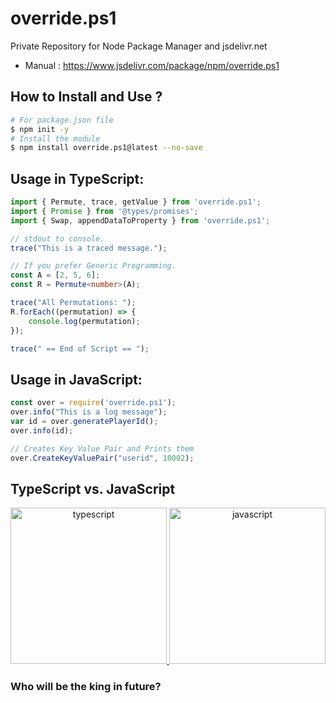 # override.ps1
Private Repository for Node Package Manager and jsdelivr.net 
* Manual :  https://www.jsdelivr.com/package/npm/override.ps1

## How to Install and Use ?
```bash
# For package.json file
$ npm init -y
# Install the module
$ npm install override.ps1@latest --no-save
```

## Usage in TypeScript:
```typescript
import { Permute, trace, getValue } from 'override.ps1';
import { Promise } from '@types/promises';
import { Swap, appendDataToProperty } from 'override.ps1';

// stdout to console.
trace("This is a traced message.");

// If you prefer Generic Programming.
const A = [2, 5, 6];
const R = Permute<number>(A);

trace("All Permutations: ");
R.forEach((permutation) => {
    console.log(permutation);
});

trace(" == End of Script == ");
```

## Usage in JavaScript:
```javascript
const over = require('override.ps1');
over.info("This is a log message");
var id = over.generatePlayerId();
over.info(id);

// Creates Key Value Pair and Prints them
over.CreateKeyValuePair("userid", 10002);

```

## TypeScript vs. JavaScript
<div align="center">
<a href="https://www.typescriptlang.org/" target="_blank" rel="noreferrer"> <img src="https://cdn.jsdelivr.net/gh/offensive-vk/Icons@master/typescript/typescript-original.svg" alt="typescript" width="250" height="250"/> </a> 
<a href="https://developer.mozilla.org/en-US/docs/Web/JavaScript" target="_blank" rel="noreferrer"> <img src="https://cdn.jsdelivr.net/gh/offensive-vk/Icons@master/javascript/javascript-original.svg" alt="javascript" width="250" height="250"/> </a>
</div>

### Who will be the king in future?
